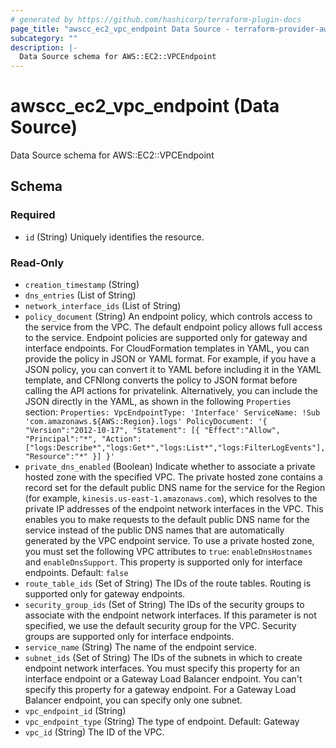 ```yaml
---
# generated by https://github.com/hashicorp/terraform-plugin-docs
page_title: "awscc_ec2_vpc_endpoint Data Source - terraform-provider-awscc"
subcategory: ""
description: |-
  Data Source schema for AWS::EC2::VPCEndpoint
---
```


# awscc_ec2_vpc_endpoint (Data Source)

Data Source schema for AWS::EC2::VPCEndpoint



<!-- schema generated by tfplugindocs -->
## Schema

### Required

- `id` (String) Uniquely identifies the resource.

### Read-Only

- `creation_timestamp` (String)
- `dns_entries` (List of String)
- `network_interface_ids` (List of String)
- `policy_document` (String) An endpoint policy, which controls access to the service from the VPC. The default endpoint policy allows full access to the service. Endpoint policies are supported only for gateway and interface endpoints.
 For CloudFormation templates in YAML, you can provide the policy in JSON or YAML format. For example, if you have a JSON policy, you can convert it to YAML before including it in the YAML template, and CFNlong converts the policy to JSON format before calling the API actions for privatelink. Alternatively, you can include the JSON directly in the YAML, as shown in the following ``Properties`` section:
 ``Properties: VpcEndpointType: 'Interface' ServiceName: !Sub 'com.amazonaws.${AWS::Region}.logs' PolicyDocument: '{ "Version":"2012-10-17", "Statement": [{ "Effect":"Allow", "Principal":"*", "Action":["logs:Describe*","logs:Get*","logs:List*","logs:FilterLogEvents"], "Resource":"*" }] }'``
- `private_dns_enabled` (Boolean) Indicate whether to associate a private hosted zone with the specified VPC. The private hosted zone contains a record set for the default public DNS name for the service for the Region (for example, ``kinesis.us-east-1.amazonaws.com``), which resolves to the private IP addresses of the endpoint network interfaces in the VPC. This enables you to make requests to the default public DNS name for the service instead of the public DNS names that are automatically generated by the VPC endpoint service.
 To use a private hosted zone, you must set the following VPC attributes to ``true``: ``enableDnsHostnames`` and ``enableDnsSupport``.
 This property is supported only for interface endpoints.
 Default: ``false``
- `route_table_ids` (Set of String) The IDs of the route tables. Routing is supported only for gateway endpoints.
- `security_group_ids` (Set of String) The IDs of the security groups to associate with the endpoint network interfaces. If this parameter is not specified, we use the default security group for the VPC. Security groups are supported only for interface endpoints.
- `service_name` (String) The name of the endpoint service.
- `subnet_ids` (Set of String) The IDs of the subnets in which to create endpoint network interfaces. You must specify this property for an interface endpoint or a Gateway Load Balancer endpoint. You can't specify this property for a gateway endpoint. For a Gateway Load Balancer endpoint, you can specify only one subnet.
- `vpc_endpoint_id` (String)
- `vpc_endpoint_type` (String) The type of endpoint.
 Default: Gateway
- `vpc_id` (String) The ID of the VPC.

